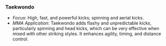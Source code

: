 ### **Taekwondo**

- _Focus_: High, fast, and powerful kicks; spinning and aerial kicks.
- _MMA Application_: Taekwondo adds flashy and unpredictable kicks, particularly spinning and head kicks, which can be very effective when mixed with other striking styles. It enhances agility, timing, and distance control.